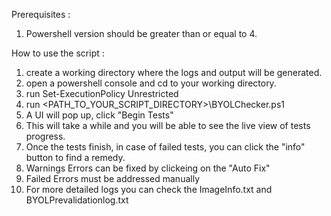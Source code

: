 Prerequisites :
1) Powershell version should be greater than or equal to 4. 

How to use the script :
1) create a working directory where the logs and output will be generated.
2) open a powershell console and cd to your working directory.
3) run Set-ExecutionPolicy Unrestricted
3) run <PATH_TO_YOUR_SCRIPT_DIRECTORY>\BYOLChecker.ps1
4) A UI will pop up, click "Begin Tests"
5) This will take a while and you will be able to see the live view of tests progress.
6) Once the tests finish, in case of failed tests, you can click the "info" button to find a remedy.
7) Warnings Errors can be fixed by clickeing on the "Auto Fix"
8) Failed Errors must be addressed manually
7) For more detailed logs you can check the ImageInfo.txt and BYOLPrevalidationlog<TIMESTAMP>.txt
